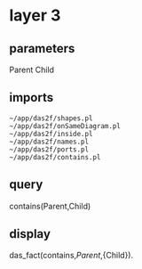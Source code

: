 # layer 3
## parameters
  Parent
  Child
## imports
    ~/app/das2f/shapes.pl
    ~/app/das2f/onSameDiagram.pl
    ~/app/das2f/inside.pl
    ~/app/das2f/names.pl
    ~/app/das2f/ports.pl
	~/app/das2f/contains.pl
## query
  contains(Parent,Child)
## display
  das_fact(contains,${Parent},${Child}).
